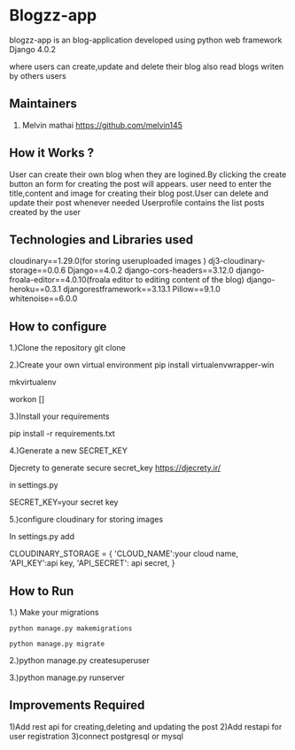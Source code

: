 # Blogzz-app

  blogzz-app is an blog-application developed using python web framework Django 4.0.2
  
  where users can create,update and delete their blog also read blogs writen by others users
  
## Maintainers

1. Melvin mathai https://github.com/melvin145

## How it Works ?

  User can create their own blog when they are logined.By clicking the create button an form for creating the post will appears.
  user need  to enter the title,content and image for creating their blog post.User can delete and update their post whenever needed
  Userprofile contains the list posts created by the user

## Technologies and Libraries used

cloudinary==1.29.0(for storing useruploaded images )
dj3-cloudinary-storage==0.0.6
Django==4.0.2
django-cors-headers==3.12.0
django-froala-editor==4.0.10(froala editor to editing content of the blog)
django-heroku==0.3.1
djangorestframework==3.13.1
Pillow==9.1.0
whitenoise==6.0.0

## How to configure

1.)Clone the repository
  git clone

2.)Create your own virtual environment
  pip install virtualenvwrapper-win
  
  mkvirtualenv <name>
  
  workon [<name>]
  
3.)Install your requirements
  
  pip install -r requirements.txt
  
4.)Generate a new SECRET_KEY
  
  Djecrety to generate secure secret_key https://djecrety.ir/
  
  in settings.py
  
  SECRET_KEY=your secret key
  
5.)configure cloudinary for storing images
  
  In settings.py add
  
  CLOUDINARY_STORAGE = {
   'CLOUD_NAME':your cloud name,
   'API_KEY':api key,
    'API_SECRET': api secret,
    }
  
## How to Run

  1.) Make your migrations
  
    python manage.py makemigrations
  
    python manage.py migrate
  
  2.)python manage.py createsuperuser
    
  3.)python manage.py runserver
  

## Improvements Required
  1)Add  rest api for creating,deleting and updating the post
  2)Add restapi for user registration
  3)connect postgresql or mysql 
